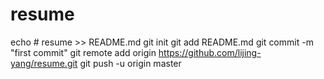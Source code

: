 # resume
echo # resume >> README.md
git init
git add README.md
git commit -m "first commit"
git remote add origin https://github.com/lijing-yang/resume.git
git push -u origin master
